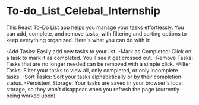 # To-do_List_Celebal_Internship
This React To-Do List app helps you manage your tasks effortlessly. You can add, complete, and remove tasks, with filtering and sorting options to keep everything organized.
Here's what you can do with it:

-Add Tasks: Easily add new tasks to your list.
-Mark as Completed: Click on a task to mark it as completed. You'll see it get crossed out.
-Remove Tasks: Tasks that are no longer needed can be removed with a simple click.
-Filter Tasks: Filter your tasks to view all, only completed, or only incomplete tasks.
-Sort Tasks: Sort your tasks alphabetically or by their completion status.
-Persistent Storage: Your tasks are saved in your browser's local storage, so they won't disappear when you refresh the page (currently being worked upon)
